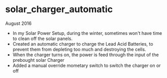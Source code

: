 # solar_charger_automatic
August 2016
- In my Solar Power Setup, during the winter, sometimes won't have time to clean off the solar panels.
- Created an automatic charger to charge the Lead Acid Batteries, to prevent them from depleting too much and destroying the cells.
- When the charger turns on, the power is feed through the input of the prebought solar Charger
- Added a manual override mometary switch to switch the charger on or off

